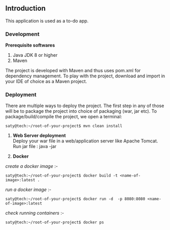 ## Introduction

This application is used as a to-do app.

### Development

<b>Prerequisite softwares</b>
1. Java JDK 8 or higher
2. Maven

The project is developed with Maven and thus uses pom.xml for dependency management. To play with the project, download and import in your IDE of choice as a Maven project.


### Deployment

There are multiple ways to deploy the project. The first step in any of those will be to package the project into choice of packaging (war, jar etc).
To package/build/compile the project, we open a terminal:

```console
saty@tech:~/root-of-your-project$ mvn clean install
```

1. <b>Web Server deployment</b> <br/>
Deploy your war file in a web/application server like Apache Tomcat. 
Run jar file : java -jar <path to jar file>

2. <b>Docker</b> <br/>

<i>create a docker image</i> :-
```console
saty@tech:~/root-of-your-project$ docker build -t <name-of-image>:latest .
```

<i>run a docker image</i> :-
```console
saty@tech:~/root-of-your-project$ docker run -d  -p 8080:8080 <name-of-image>:latest
```

<i>check running containers</i> :-
```console
saty@tech:~/root-of-your-project$ docker ps
```
